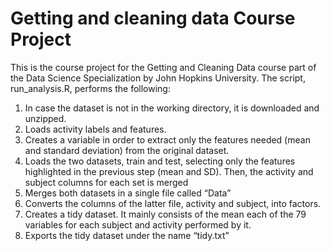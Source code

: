 # Getting and cleaning data Course Project

This is the course project for the Getting and Cleaning Data course part of the Data Science Specialization by John Hopkins University. The script, run_analysis.R, performs the following:

1.	In case the dataset is not in the working directory, it is downloaded and unzipped.
2.	Loads activity labels and features.
3.	Creates a variable in order to extract only the features needed (mean and standard deviation) from the original dataset.
4.	Loads the two datasets, train and test, selecting only the features highlighted in the previous step (mean and SD). Then, the activity and subject columns for each set is merged
5.	Merges both datasets in a single file called “Data”
6.	Converts the columns of the latter file, activity and subject, into factors.
7.	Creates a tidy dataset. It mainly consists of the mean each of the 79 variables for each subject and activity performed by it.  
8.	 Exports the tidy dataset under the name “tidy.txt”
